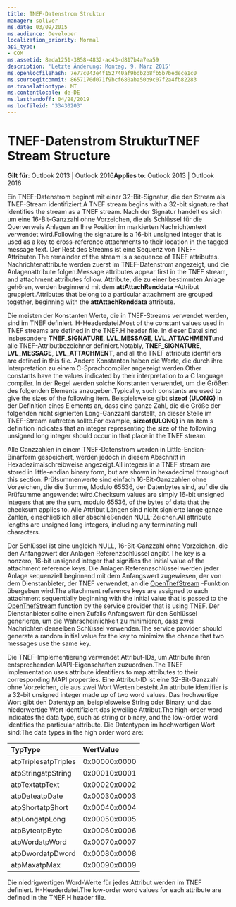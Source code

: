 ```yaml
---
title: TNEF-Datenstrom Struktur
manager: soliver
ms.date: 03/09/2015
ms.audience: Developer
localization_priority: Normal
api_type:
- COM
ms.assetid: 8eda1251-3858-4832-ac43-d817b4a7ea59
description: 'Letzte Änderung: Montag, 9. März 2015'
ms.openlocfilehash: 7e77c043e4f152740af9bdb2b8fb5b7bedece1c0
ms.sourcegitcommit: 8657170d071f9bcf680aba50b9c07f2a4fb82283
ms.translationtype: MT
ms.contentlocale: de-DE
ms.lasthandoff: 04/28/2019
ms.locfileid: "33430203"
---
```

# <a name="tnef-stream-structure"></a><span data-ttu-id="17d4b-103">TNEF-Datenstrom Struktur</span><span class="sxs-lookup"><span data-stu-id="17d4b-103">TNEF Stream Structure</span></span>

  
  
<span data-ttu-id="17d4b-104">**Gilt für**: Outlook 2013 | Outlook 2016</span><span class="sxs-lookup"><span data-stu-id="17d4b-104">**Applies to**: Outlook 2013 | Outlook 2016</span></span> 
  
<span data-ttu-id="17d4b-105">Ein TNEF-Datenstrom beginnt mit einer 32-Bit-Signatur, die den Stream als TNEF-Stream identifiziert.</span><span class="sxs-lookup"><span data-stu-id="17d4b-105">A TNEF stream begins with a 32-bit signature that identifies the stream as a TNEF stream.</span></span> <span data-ttu-id="17d4b-106">Nach der Signatur handelt es sich um eine 16-Bit-Ganzzahl ohne Vorzeichen, die als Schlüssel für die Querverweis Anlagen an Ihre Position im markierten Nachrichtentext verwendet wird.</span><span class="sxs-lookup"><span data-stu-id="17d4b-106">Following the signature is a 16-bit unsigned integer that is used as a key to cross-reference attachments to their location in the tagged message text.</span></span> <span data-ttu-id="17d4b-107">Der Rest des Streams ist eine Sequenz von TNEF-Attributen.</span><span class="sxs-lookup"><span data-stu-id="17d4b-107">The remainder of the stream is a sequence of TNEF attributes.</span></span> <span data-ttu-id="17d4b-108">Nachrichtenattribute werden zuerst im TNEF-Datenstrom angezeigt, und die Anlagenattribute folgen.</span><span class="sxs-lookup"><span data-stu-id="17d4b-108">Message attributes appear first in the TNEF stream, and attachment attributes follow.</span></span> <span data-ttu-id="17d4b-109">Attribute, die zu einer bestimmten Anlage gehören, werden beginnend mit dem **attAttachRenddata** -Attribut gruppiert.</span><span class="sxs-lookup"><span data-stu-id="17d4b-109">Attributes that belong to a particular attachment are grouped together, beginning with the **attAttachRenddata** attribute.</span></span> 
  
<span data-ttu-id="17d4b-110">Die meisten der Konstanten Werte, die in TNEF-Streams verwendet werden, sind im TNEF definiert. H-Headerdatei.</span><span class="sxs-lookup"><span data-stu-id="17d4b-110">Most of the constant values used in TNEF streams are defined in the TNEF.H header file.</span></span> <span data-ttu-id="17d4b-111">In dieser Datei sind insbesondere **TNEF_SIGNATURE**, **LVL_MESSAGE**, **LVL_ATTACHMENT**und alle TNEF-Attributbezeichner definiert.</span><span class="sxs-lookup"><span data-stu-id="17d4b-111">Notably, **TNEF_SIGNATURE**, **LVL_MESSAGE**, **LVL_ATTACHMENT**, and all the TNEF attribute identifiers are defined in this file.</span></span> <span data-ttu-id="17d4b-112">Andere Konstanten haben die Werte, die durch ihre Interpretation zu einem C-Sprachcompiler angezeigt werden.</span><span class="sxs-lookup"><span data-stu-id="17d4b-112">Other constants have the values indicated by their interpretation to a C language compiler.</span></span> <span data-ttu-id="17d4b-113">In der Regel werden solche Konstanten verwendet, um die Größen des folgenden Elements anzugeben.</span><span class="sxs-lookup"><span data-stu-id="17d4b-113">Typically, such constants are used to give the sizes of the following item.</span></span> <span data-ttu-id="17d4b-114">Beispielsweise gibt **sizeof (ULONG)** in der Definition eines Elements an, dass eine ganze Zahl, die die Größe der folgenden nicht signierten Long-Ganzzahl darstellt, an dieser Stelle im TNEF-Stream auftreten sollte.</span><span class="sxs-lookup"><span data-stu-id="17d4b-114">For example, **sizeof(ULONG)** in an item's definition indicates that an integer representing the size of the following unsigned long integer should occur in that place in the TNEF stream.</span></span> 
  
<span data-ttu-id="17d4b-115">Alle Ganzzahlen in einem TNEF-Datenstrom werden in Little-Endian-Binärform gespeichert, werden jedoch in diesem Abschnitt in Hexadezimalschreibweise angezeigt.</span><span class="sxs-lookup"><span data-stu-id="17d4b-115">All integers in a TNEF stream are stored in little-endian binary form, but are shown in hexadecimal throughout this section.</span></span> <span data-ttu-id="17d4b-116">Prüfsummenwerte sind einfach 16-Bit-Ganzzahlen ohne Vorzeichen, die die Summe, Modulo 65536, der Datenbytes sind, auf die die Prüfsumme angewendet wird.</span><span class="sxs-lookup"><span data-stu-id="17d4b-116">Checksum values are simply 16-bit unsigned integers that are the sum, modulo 65536, of the bytes of data that the checksum applies to.</span></span> <span data-ttu-id="17d4b-117">Alle Attribut Längen sind nicht signierte lange ganze Zahlen, einschließlich aller abschließenden NULL-Zeichen.</span><span class="sxs-lookup"><span data-stu-id="17d4b-117">All attribute lengths are unsigned long integers, including any terminating null characters.</span></span>
  
<span data-ttu-id="17d4b-118">Der Schlüssel ist eine ungleich NULL, 16-Bit-Ganzzahl ohne Vorzeichen, die den Anfangswert der Anlagen Referenzschlüssel angibt.</span><span class="sxs-lookup"><span data-stu-id="17d4b-118">The key is a nonzero, 16-bit unsigned integer that signifies the initial value of the attachment reference keys.</span></span> <span data-ttu-id="17d4b-119">Die Anlagen Referenzschlüssel werden jeder Anlage sequenziell beginnend mit dem Anfangswert zugewiesen, der von dem Dienstanbieter, der TNEF verwendet, an die [OpenTnefStream](opentnefstream.md) -Funktion übergeben wird.</span><span class="sxs-lookup"><span data-stu-id="17d4b-119">The attachment reference keys are assigned to each attachment sequentially beginning with the initial value that is passed to the [OpenTnefStream](opentnefstream.md) function by the service provider that is using TNEF.</span></span> <span data-ttu-id="17d4b-120">Der Dienstanbieter sollte einen Zufalls Anfangswert für den Schlüssel generieren, um die Wahrscheinlichkeit zu minimieren, dass zwei Nachrichten denselben Schlüssel verwenden.</span><span class="sxs-lookup"><span data-stu-id="17d4b-120">The service provider should generate a random initial value for the key to minimize the chance that two messages use the same key.</span></span> 
  
<span data-ttu-id="17d4b-121">Die TNEF-Implementierung verwendet Attribut-IDs, um Attribute ihren entsprechenden MAPI-Eigenschaften zuzuordnen.</span><span class="sxs-lookup"><span data-stu-id="17d4b-121">The TNEF implementation uses attribute identifiers to map attributes to their corresponding MAPI properties.</span></span> <span data-ttu-id="17d4b-122">Eine Attribut-ID ist eine 32-Bit-Ganzzahl ohne Vorzeichen, die aus zwei Wort Werten besteht.</span><span class="sxs-lookup"><span data-stu-id="17d4b-122">An attribute identifier is a 32-bit unsigned integer made up of two word values.</span></span> <span data-ttu-id="17d4b-123">Das hochwertige Wort gibt den Datentyp an, beispielsweise String oder Binary, und das niederwertige Wort identifiziert das jeweilige Attribut.</span><span class="sxs-lookup"><span data-stu-id="17d4b-123">The high-order word indicates the data type, such as string or binary, and the low-order word identifies the particular attribute.</span></span> <span data-ttu-id="17d4b-124">Die Datentypen im hochwertigen Wort sind:</span><span class="sxs-lookup"><span data-stu-id="17d4b-124">The data types in the high order word are:</span></span>
  
|<span data-ttu-id="17d4b-125">**Typ**</span><span class="sxs-lookup"><span data-stu-id="17d4b-125">**Type**</span></span>|<span data-ttu-id="17d4b-126">**Wert**</span><span class="sxs-lookup"><span data-stu-id="17d4b-126">**Value**</span></span>|
|:-----|:-----|
|<span data-ttu-id="17d4b-127">atpTriples</span><span class="sxs-lookup"><span data-stu-id="17d4b-127">atpTriples</span></span>  <br/> |<span data-ttu-id="17d4b-128">0x0000</span><span class="sxs-lookup"><span data-stu-id="17d4b-128">0x0000</span></span>  <br/> |
|<span data-ttu-id="17d4b-129">atpString</span><span class="sxs-lookup"><span data-stu-id="17d4b-129">atpString</span></span>  <br/> |<span data-ttu-id="17d4b-130">0x0001</span><span class="sxs-lookup"><span data-stu-id="17d4b-130">0x0001</span></span>  <br/> |
|<span data-ttu-id="17d4b-131">atpText</span><span class="sxs-lookup"><span data-stu-id="17d4b-131">atpText</span></span>  <br/> |<span data-ttu-id="17d4b-132">0x0002</span><span class="sxs-lookup"><span data-stu-id="17d4b-132">0x0002</span></span>  <br/> |
|<span data-ttu-id="17d4b-133">atpDate</span><span class="sxs-lookup"><span data-stu-id="17d4b-133">atpDate</span></span>  <br/> |<span data-ttu-id="17d4b-134">0x0003</span><span class="sxs-lookup"><span data-stu-id="17d4b-134">0x0003</span></span>  <br/> |
|<span data-ttu-id="17d4b-135">atpShort</span><span class="sxs-lookup"><span data-stu-id="17d4b-135">atpShort</span></span>  <br/> |<span data-ttu-id="17d4b-136">0x0004</span><span class="sxs-lookup"><span data-stu-id="17d4b-136">0x0004</span></span>  <br/> |
|<span data-ttu-id="17d4b-137">atpLong</span><span class="sxs-lookup"><span data-stu-id="17d4b-137">atpLong</span></span>  <br/> |<span data-ttu-id="17d4b-138">0x0005</span><span class="sxs-lookup"><span data-stu-id="17d4b-138">0x0005</span></span>  <br/> |
|<span data-ttu-id="17d4b-139">atpByte</span><span class="sxs-lookup"><span data-stu-id="17d4b-139">atpByte</span></span>  <br/> |<span data-ttu-id="17d4b-140">0x0006</span><span class="sxs-lookup"><span data-stu-id="17d4b-140">0x0006</span></span>  <br/> |
|<span data-ttu-id="17d4b-141">atpWord</span><span class="sxs-lookup"><span data-stu-id="17d4b-141">atpWord</span></span>  <br/> |<span data-ttu-id="17d4b-142">0x0007</span><span class="sxs-lookup"><span data-stu-id="17d4b-142">0x0007</span></span>  <br/> |
|<span data-ttu-id="17d4b-143">atpDword</span><span class="sxs-lookup"><span data-stu-id="17d4b-143">atpDword</span></span>  <br/> |<span data-ttu-id="17d4b-144">0x0008</span><span class="sxs-lookup"><span data-stu-id="17d4b-144">0x0008</span></span>  <br/> |
|<span data-ttu-id="17d4b-145">atpMax</span><span class="sxs-lookup"><span data-stu-id="17d4b-145">atpMax</span></span>  <br/> |<span data-ttu-id="17d4b-146">0x0009</span><span class="sxs-lookup"><span data-stu-id="17d4b-146">0x0009</span></span>  <br/> |
   
<span data-ttu-id="17d4b-147">Die niedrigwertigen Word-Werte für jedes Attribut werden im TNEF definiert. H-Headerdatei.</span><span class="sxs-lookup"><span data-stu-id="17d4b-147">The low-order word values for each attribute are defined in the TNEF.H header file.</span></span>
  

